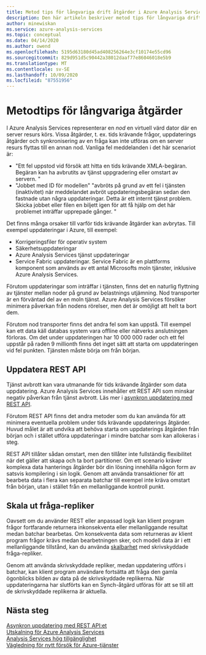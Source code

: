 ```yaml
---
title: Metod tips för långvariga drift åtgärder i Azure Analysis Services | Microsoft Docs
description: Den här artikeln beskriver metod tips för långvariga drift åtgärder.
author: minewiskan
ms.service: azure-analysis-services
ms.topic: conceptual
ms.date: 04/14/2020
ms.author: owend
ms.openlocfilehash: 5195d63180d45ad408256264e3cf10174e55cd96
ms.sourcegitcommit: 829d951d5c90442a38012daaf77e86046018e5b9
ms.translationtype: MT
ms.contentlocale: sv-SE
ms.lasthandoff: 10/09/2020
ms.locfileid: "87551956"
---
```

# <a name="best-practices-for-long-running-operations"></a>Metodtips för långvariga åtgärder

I Azure Analysis Services representerar en *nod* en virtuell värd dator där en server resurs körs. Vissa åtgärder, t. ex. tids krävande frågor, uppdaterings åtgärder och synkronisering av en fråga kan inte utföras om en server resurs flyttas till en annan nod. Vanliga fel meddelanden i det här scenariot är:

- "Ett fel uppstod vid försök att hitta en tids krävande XMLA-begäran. Begäran kan ha avbrutits av tjänst uppgradering eller omstart av servern. "
- "Jobbet med ID <guid> för modellen" <database> "avbröts på grund av ett fel i tjänsten (inaktivitet) när meddelandet avbröt uppdateringsbegäran sedan den fastnade utan några uppdateringar. Detta är ett internt tjänst problem. Skicka jobbet eller filen en biljett igen för att få hjälp om det här problemet inträffar upprepade gånger. "

Det finns många orsaker till varför tids krävande åtgärder kan avbrytas. Till exempel uppdateringar i Azure, till exempel: 
- Korrigeringsfiler för operativ system 
- Säkerhetsuppdateringar
- Azure Analysis Services tjänst uppdateringar
- Service Fabric uppdateringar. Service Fabric är en plattforms komponent som används av ett antal Microsofts moln tjänster, inklusive Azure Analysis Services.

Förutom uppdateringar som inträffar i tjänsten, finns det en naturlig flyttning av tjänster mellan noder på grund av belastnings utjämning. Nod transporter är en förväntad del av en moln tjänst. Azure Analysis Services försöker minimera påverkan från nodens rörelser, men det är omöjligt att helt ta bort dem. 

Förutom nod transporter finns det andra fel som kan uppstå. Till exempel kan ett data käll databas system vara offline eller nätverks anslutningen förloras. Om det under uppdateringen har 10 000 000 rader och ett fel uppstår på raden 9 millionth finns det inget sätt att starta om uppdateringen vid fel punkten. Tjänsten måste börja om från början. 

## <a name="refresh-rest-api"></a>Uppdatera REST API

Tjänst avbrott kan vara utmanande för tids krävande åtgärder som data uppdatering. Azure Analysis Services innehåller ett REST API som minskar negativ påverkan från tjänst avbrott. Läs mer i [asynkron uppdatering med REST API](analysis-services-async-refresh.md).
 
Förutom REST API finns det andra metoder som du kan använda för att minimera eventuella problem under tids krävande uppdaterings åtgärder. Huvud målet är att undvika att behöva starta om uppdaterings åtgärden från början och i stället utföra uppdateringar i mindre batchar som kan allokeras i steg. 
 
REST API tillåter sådan omstart, men den tillåter inte fullständig flexibilitet när det gäller att skapa och ta bort partitioner. Om ett scenario kräver komplexa data hanterings åtgärder bör din lösning innehålla någon form av satsvis kompilering i sin logik. Genom att använda transaktioner för att bearbeta data i flera kan separata batchar till exempel inte kräva omstart från början, utan i stället från en mellanliggande kontroll punkt. 
 
## <a name="scale-out-query-replicas"></a>Skala ut fråga-repliker

Oavsett om du använder REST eller anpassad logik kan klient program frågor fortfarande returnera inkonsekventa eller mellanliggande resultat medan batchar bearbetas. Om konsekventa data som returneras av klient program frågor krävs medan bearbetningen sker, och modell data är i ett mellanliggande tillstånd, kan du använda [skalbarhet](analysis-services-scale-out.md) med skrivskyddade fråga-repliker.

Genom att använda skrivskyddade repliker, medan uppdatering utförs i batchar, kan klient program användare fortsätta att fråga den gamla ögonblicks bilden av data på de skrivskyddade replikerna. När uppdateringarna har slutförts kan en Synch-åtgärd utföras för att se till att de skrivskyddade replikerna är aktuella.


## <a name="next-steps"></a>Nästa steg

[Asynkron uppdatering med REST API:et](analysis-services-async-refresh.md)  
[Utskalning för Azure Analysis Services](analysis-services-scale-out.md)  
[Analysis Services hög tillgänglighet](analysis-services-bcdr.md)  
[Vägledning för nytt försök för Azure-tjänster](https://docs.microsoft.com/azure/architecture/best-practices/retry-service-specific)   

